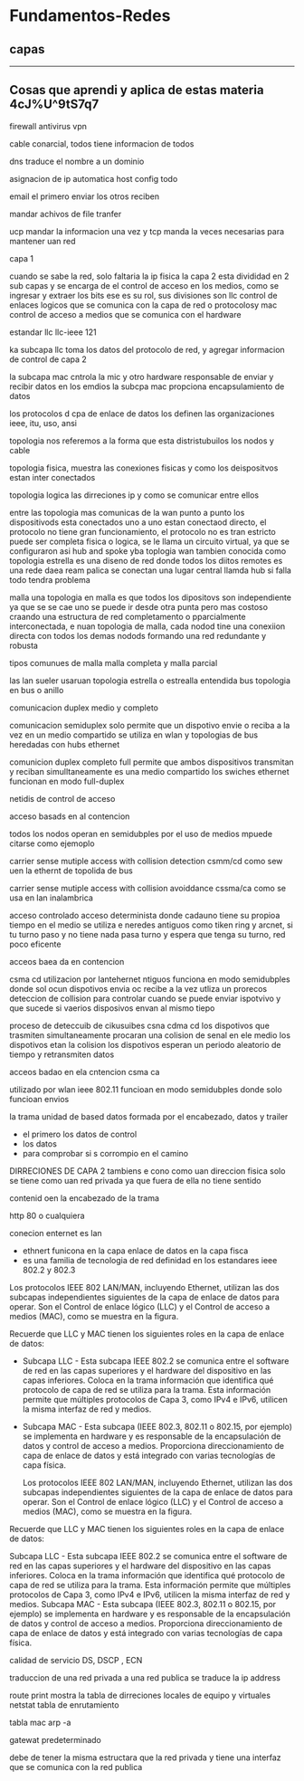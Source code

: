 # Fundamentos-Redes
## capas
-------------------------------------------
Cosas que aprendi y aplica de estas materia
4cJ%U^9tS7q7
-------------------------------------------

firewall
antivirus
vpn


cable conarcial, todos tiene informacion de todos

dns traduce el nombre a un dominio

asignacion de ip automatica host config todo

email el primero enviar los otros reciben

mandar achivos de file tranfer

ucp mandar la informacion una vez y tcp manda la veces necesarias para mantener uan red

capa 1

cuando se sabe la red, solo faltaria la ip fisica 
la capa 2 esta divididad en 2 sub capas
y se encarga de el control de acceso en los medios, como se ingresar y extraer los bits ese es su rol, sus divisiones son llc  control de enlaces logicos que se comunica con la capa de red o protocolosy mac control de acceso a medios que se comunica con el hardware

estandar llc llc-ieee 121

ka subcapa llc toma los datos del protocolo de red, y agregar informacion de control de capa 2 

la subcapa mac cntrola la mic y otro hardware responsable de enviar y recibir datos en los emdios 
la subcpa mac propciona encapsulamiento de datos

los protocolos d cpa de enlace de datos los definen las organizaciones ieee, itu, uso, ansi

topologia nos referemos a la forma que esta distristubuilos los nodos y cable

topologia fisica, muestra las conexiones fisicas y como los deispositvos estan inter conectados

topologia logica las dirreciones ip y como se comunicar entre ellos

entre las topologia mas comunicas de la wan
punto a punto
los dispositivods esta conectados uno a uno estan conectaod directo, el protocolo no tiene gran funcionamiento, el protocolo no es tran estricto puede ser completa fisica o logica, se le llama un circuito virtual, ya que se configuraron asi
hub and spoke
yba toplogia wan tambien conocida como topologia estrella es una diseno de red donde todos los diitos remotes es una rede daea ream palica se conectan una lugar central llamda hub si falla todo tendra problema

malla
una topologia en malla es que todos los dipositovs son independiente ya que se se cae uno se puede ir desde otra punta pero mas costoso
craando una estructura de red completamento o pparcialmente interconectada, e nuan topologia de malla, cada nodod tine una conexiion directa con todos los demas nodods formando una red redundante y robusta

tipos comunues de malla
malla completa y malla parcial

las lan sueler usaruan topologia estrella o estrealla entendida 
bus topologia en bus o anillo

comunicacion duplex medio y completo

comunicacion semiduplex
solo permite que un dispotivo envie o reciba a la vez en un medio compartido 
se utiliza en wlan y topologias de bus heredadas con hubs ethernet

comunicion duplex completo full
permite que ambos dispositivos transmitan y reciban simulltaneamente  es una medio compartido
los swiches ethernet funcionan en modo full-duplex

netidis de control de acceso

 acceso basads en al contencion

 todos los nodos operan en semidubples por el uso de medios mpuede citarse como ejemoplo

 carrier sense mutiple access with collision detection csmm/cd como  sew uen la ethernt de topolida de bus

 carrier sense mutiple access with collision avoiddance cssma/ca como se usa en lan inalambrica

  acceso controlado acceso determinista donde cadauno tiene su propioa tiempo en el medio 
  se utiliza e neredes antiguos como tiken ring y arcnet, si tu turno paso y no tiene nada pasa turno y espera que tenga su turno, red poco eficente

  acceos baea da en contencion

  csma cd utilizacion por lantehernet ntiguos 
  funciona en modo semidubples donde sol ocun dispotivos envia oc recibe a la vez
  utliza un prorecos deteccion de collision para controlar cuando se puede enviar ispotvivo y que sucede si vaerios disposivos envan al mismo tiepo

  proceso de deteccuib de cikusuibes csna cdma cd
   los dispotivos que trasmiten simultaneamente procaran una colision de senal en ele medio
   los dispotivos etan la colision
   los dispotivos esperan un periodo aleatorio de tiempo y retransmiten datos

   acceos badao en ela cntencion csma ca

   utilizado por wlan ieee 802.11
   funcioan en modo semidubples donde solo funcioan envios

   la trama unidad de based datos formada por el encabezado, datos y trailer
   - el primero los datos de control
   - los datos
   - para comprobar si s corrompio en el camino

DIRRECIONES DE CAPA 2 tambiens e cono como uan direccion fisica solo se tiene como uan red privada ya que fuera de ella no tiene sentido

contenid oen la encabezado de la trama 

   

http 80 o cualquiera

conecion enternet es lan
- ethnert funicona en la capa enlace de datos en la capa fisca
- es una familia de tecnologia de red definidad en los estandares ieee 802.2 y 802.3

Los protocolos IEEE 802 LAN/MAN, incluyendo Ethernet, utilizan las dos subcapas independientes siguientes de la capa de enlace de datos para operar. Son el Control de enlace lógico (LLC) y el Control de acceso a medios (MAC), como se muestra en la figura.

Recuerde que LLC y MAC tienen los siguientes roles en la capa de enlace de datos:

- Subcapa LLC - Esta subcapa IEEE 802.2 se comunica entre el software de red en las capas superiores y el hardware del dispositivo en las capas inferiores. Coloca en la trama información que identifica qué protocolo de capa de red se utiliza para la trama. Esta información permite que múltiples protocolos de Capa 3, como IPv4 e IPv6, utilicen la misma interfaz de red y medios.
  
- Subcapa MAC - Esta subcapa (IEEE 802.3, 802.11 o 802.15, por ejemplo) se implementa en hardware y es responsable de la encapsulación de datos y control de acceso a medios. Proporciona direccionamiento de capa de enlace de datos y está integrado con varias tecnologías de capa física.

  Los protocolos IEEE 802 LAN/MAN, incluyendo Ethernet, utilizan las dos subcapas independientes siguientes de la capa de enlace de datos para operar. Son el Control de enlace lógico (LLC) y el Control de acceso a medios (MAC), como se muestra en la figura.

Recuerde que LLC y MAC tienen los siguientes roles en la capa de enlace de datos:

Subcapa LLC - Esta subcapa IEEE 802.2 se comunica entre el software de red en las capas superiores y el hardware del dispositivo en las capas inferiores. Coloca en la trama información que identifica qué protocolo de capa de red se utiliza para la trama. Esta información permite que múltiples protocolos de Capa 3, como IPv4 e IPv6, utilicen la misma interfaz de red y medios.
Subcapa MAC - Esta subcapa (IEEE 802.3, 802.11 o 802.15, por ejemplo) se implementa en hardware y es responsable de la encapsulación de datos y control de acceso a medios. Proporciona direccionamiento de capa de enlace de datos y está integrado con varias tecnologías de capa física.

calidad de servicio DS, DSCP , ECN

traduccion de una red privada a una red publica se traduce la ip address

route print mostra la tabla de dirreciones locales de equipo y virtuales
netstat tabla de enrutamiento

tabla mac arp -a

gatewat predeterminado

debe de tener la misma estructara que la red privada y tiene una interfaz que se comunica con la red publica
